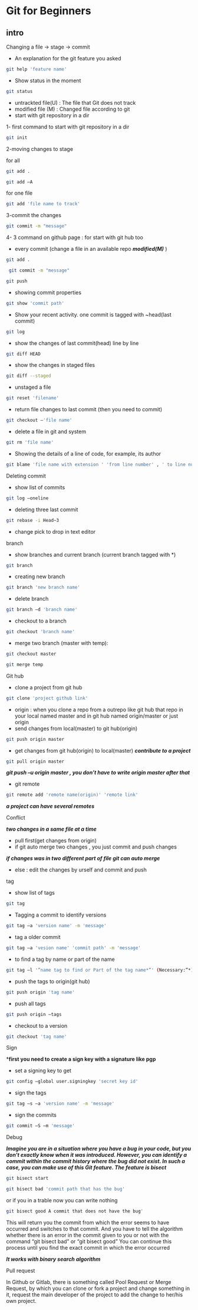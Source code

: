 # Git for Beginners 

## intro

Changing a file -> stage -> commit

- An explanation for the git feature you asked

```sh 
git help 'feature name'
```

- Show status in the moment

```sh
git status 
``` 

-  untrackted file(U) : The file that Git does not track
-  modified file (M) : Changed file according to git
-  start with git repository in a dir

1- first command to start with git repository in a dir
```sh
git init
```

2-moving changes to stage 

for all

```sh
git add .
```

```sh
git add –A
```

for one file

```sh 
git add 'file name to track'
```  

3-commit the changes 

```sh
git commit -m "message"
```

4- 3 command on github page : for start with git hub too
- every commit (change a file in an available repo ***modified(M)*** ) 

```sh
git add .
```

```sh
 git commit -m "message"
```

```sh
git push 
``` 

- showing commit properties

```sh
git show 'commit path'
```

- Show your recent activity. one commit is tagged with ~head(last commit)

```sh
git log
 ```
 - show the changes of last commit(head) line by line 
```sh
git diff HEAD 
```

- show the changes in staged files
```sh
git diff --staged 
```
- unstaged a file
```sh
git reset 'filename'
 ```
- return file changes to last commit (then you need to commit)
```sh
git checkout –'file name' 
 ```
- delete a file in git and system
```sh
git rm 'file name'
 ```
- Showing the details of a line of code, for example, its author
 ```sh
git blame 'file name with extension ' 'from line number' , ' to line number'
 ```
Deleting commit

- show list of commits
```sh
git log —oneline
 ```
- deleting three last commit
```sh
git rebase -i Head~3 
 ```
- change pick to drop in text editor

branch
- show branches and current branch (current branch tagged with *)
```sh
git branch 
```
- creating new branch
```sh
git branch 'new branch name'
 ```
 - delete branch
 ```sh
 git branch –d 'branch name' 
  ```
- checkout to a branch 
```sh
git checkout 'branch name'  
```
- merge two branch (master with temp): 
```sh
git checkout master
 ```
```sh
git merge temp
```
Git hub
- clone a project from git hub
```sh
git clone 'project github link'
```
- origin : when you clone a repo from a outrepo like git hub that repo in your local named master and in git hub named origin/master or just origin
- send changes from local(master) to git hub(origin)
```sh
git push origin master
```
- get changes from git hub(origin) to local(master) ***contribute to a project***
```sh
git pull origin master
```         
***git push –u origin master , you don’t have to write origin master after that***
- git remote
```sh
git remote add 'remote name(origin)' 'remote link'
```

***a project can have several remotes***


Conflict

***two changes in a same file at a time***
- pull first(get changes from origin)
- if git auto merge two changes , you just commit and push changes

***if changes was in two different part of file git can auto merge***
- else : edit the changes by urself and commit and push  

tag
- show list of tags
```sh
git tag
```
- Tagging a commit to identify versions
```sh
git tag –a 'version name' -m 'message' 
```
- tag a older commit
```sh
git tag –a 'vesion name' 'commit path' -m 'message' 
```
- to find a tag by name or part of the name
```sh
git tag –l '”name tag to find or Part of the tag name*”' (Necessary:”*) 
```
- push the tags to origin(git hub) 
```sh
git push origin 'tag name' 
```
-  push all tags
```sh
git push origin –tags
```
- checkout to a version
```sh
git checkout 'tag name'
```

Sign

***first you need to create a sign key with a signature like pgp**
- set a signing key to get
```sh
git config –global user.signingkey 'secret key id'
```
- sign the tags
```sh
git tag –s –a 'version name' -m 'message' 
```
-  sign the commits
```sh
git commit –S –m 'message'
```

Debug

***Imagine you are in a situation where you have a bug in your code, but you don't exactly know when it was introduced. However, you can identify a commit within the commit history where the bug did not exist. In such a case, you can make use of this Git feature. The feature is bisect***
```sh
git bisect start
```
```sh
git bisect bad 'commit path that has the bug' 
```
or if you in a trable now you can write nothing
```sh
git bisect good A commit that does not have the bug'
```
This will return you the commit from which the error seems to have occurred and switches to that commit. And you have to tell the algorithm whether there is an error in the commit given to you or not with the command  “git bisect bad” or “git bisect good”
You can continue this process until you find the exact commit in which the error occurred

***It works with binary search algorithm***

Pull request

In Github or Gitlab, there is something called Pool Request or Merge Request, by which you can clone or fork a project and change something in it, request the main developer of the project to add the change to her/his own project.
